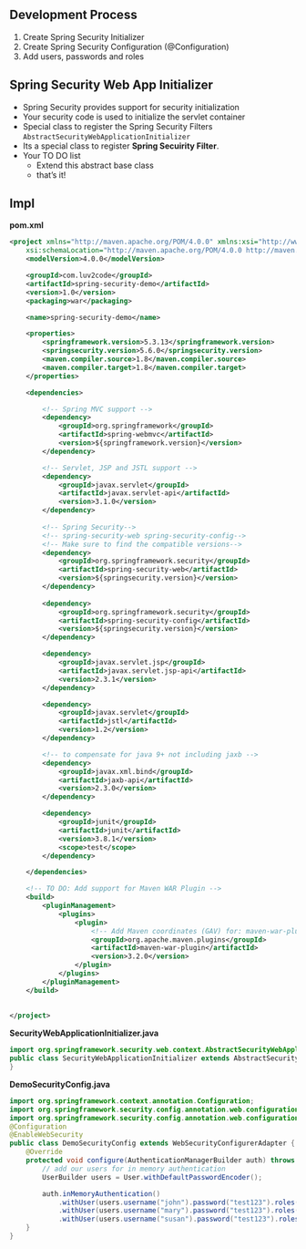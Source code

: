 ## Development Process
1. Create Spring Security Initializer
2. Create Spring Security Configuration (@Configuration)
3. Add users, passwords and roles

## Spring Security Web App Initializer
- Spring Security provides support for security initialization
- Your security code is used to initialize the servlet container
- Special class to register the Spring Security Filters
`AbstractSecurityWebApplicationInitializer`
- Its a special class to register **Spring Secuirity Filter**.
- Your TO DO list
    - Extend this abstract base class
    - that’s it!

## Impl
**pom.xml**
```xml
<project xmlns="http://maven.apache.org/POM/4.0.0" xmlns:xsi="http://www.w3.org/2001/XMLSchema-instance"
	xsi:schemaLocation="http://maven.apache.org/POM/4.0.0 http://maven.apache.org/xsd/maven-4.0.0.xsd">
	<modelVersion>4.0.0</modelVersion>

	<groupId>com.luv2code</groupId>
	<artifactId>spring-security-demo</artifactId>
	<version>1.0</version>
	<packaging>war</packaging>

	<name>spring-security-demo</name>

	<properties>
		<springframework.version>5.3.13</springframework.version>
		<springsecurity.version>5.6.0</springsecurity.version>
		<maven.compiler.source>1.8</maven.compiler.source>
		<maven.compiler.target>1.8</maven.compiler.target>
	</properties>

	<dependencies>

		<!-- Spring MVC support -->
		<dependency>
			<groupId>org.springframework</groupId>
			<artifactId>spring-webmvc</artifactId>
			<version>${springframework.version}</version>
		</dependency>

		<!-- Servlet, JSP and JSTL support -->
		<dependency>
			<groupId>javax.servlet</groupId>
			<artifactId>javax.servlet-api</artifactId>
			<version>3.1.0</version>
		</dependency>
		
		<!-- Spring Security-->
		<!-- spring-security-web spring-security-config-->
		<!-- Make sure to find the compatible versions-->
		<dependency>
		    <groupId>org.springframework.security</groupId>
		    <artifactId>spring-security-web</artifactId>
		    <version>${springsecurity.version}</version>
		</dependency>
		
		<dependency>
		    <groupId>org.springframework.security</groupId>
		    <artifactId>spring-security-config</artifactId>
		    <version>${springsecurity.version}</version>
		</dependency>

		<dependency>
			<groupId>javax.servlet.jsp</groupId>
			<artifactId>javax.servlet.jsp-api</artifactId>
			<version>2.3.1</version>
		</dependency>

		<dependency>
			<groupId>javax.servlet</groupId>
			<artifactId>jstl</artifactId>
			<version>1.2</version>
		</dependency>

		<!-- to compensate for java 9+ not including jaxb -->
		<dependency>
		    <groupId>javax.xml.bind</groupId>
		    <artifactId>jaxb-api</artifactId>
		    <version>2.3.0</version>
		</dependency>

		<dependency>
			<groupId>junit</groupId>
			<artifactId>junit</artifactId>
			<version>3.8.1</version>
			<scope>test</scope>
		</dependency>

	</dependencies>

	<!-- TO DO: Add support for Maven WAR Plugin -->
	<build>
		<pluginManagement>
		    <plugins>
		        <plugin>
		            <!-- Add Maven coordinates (GAV) for: maven-war-plugin -->
		            <groupId>org.apache.maven.plugins</groupId>
		            <artifactId>maven-war-plugin</artifactId>
		            <version>3.2.0</version>
		        </plugin>
		    </plugins>
		</pluginManagement>
	</build>
	
	
</project>

```
**SecurityWebApplicationInitializer.java**
```Java
import org.springframework.security.web.context.AbstractSecurityWebApplicationInitializer;
public class SecurityWebApplicationInitializer extends AbstractSecurityWebApplicationInitializer {
}
```
**DemoSecurityConfig.java**
```Java
import org.springframework.context.annotation.Configuration;
import org.springframework.security.config.annotation.web.configuration.EnableWebSecurity;
import org.springframework.security.config.annotation.web.configuration.WebSecurityConfigurerAdapter;
@Configuration
@EnableWebSecurity
public class DemoSecurityConfig extends WebSecurityConfigurerAdapter {
    @Override
    protected void configure(AuthenticationManagerBuilder auth) throws Exception {
        // add our users for in memory authentication
        UserBuilder users = User.withDefaultPasswordEncoder();

        auth.inMemoryAuthentication()
            .withUser(users.username("john").password("test123").roles("EMPLOYEE"))
            .withUser(users.username("mary").password("test123").roles("MANAGER"))
            .withUser(users.username("susan").password("test123").roles("ADMIN"));
    }
}
```

